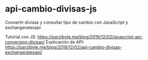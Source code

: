 # api-cambio-divisas-js
 Convertir divisas y consultar tipo de cambio con JavaScript y exchangeratesapi

Tutorial con JS: https://parzibyte.me/blog/2019/12/02/javascript-api-conversion-divisas/
Explicación de API: https://parzibyte.me/blog/2019/12/02/api-cambio-divisas-exchangeratesapi/
